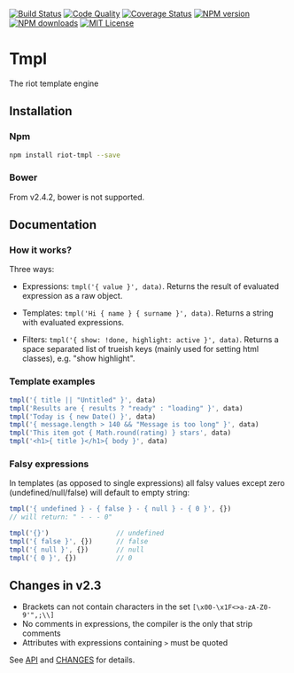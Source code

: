 [![Build Status][travis-image]][travis-url]
[![Code Quality][codeclimate-image]][codeclimate-url]
[![Coverage Status][coverage-image]][coverage-url]
[![NPM version][npm-version-image]][npm-url]
[![NPM downloads][npm-dn-image]][npm-url]
[![MIT License][license-image]][license-url]

# Tmpl

The riot template engine

## Installation

### Npm

```sh
npm install riot-tmpl --save
```

### Bower

From v2.4.2, bower is not supported.

## Documentation

### How it works?


Three ways:

- Expressions: `tmpl('{ value }', data)`.
  Returns the result of evaluated expression as a raw object.

- Templates: `tmpl('Hi { name } { surname }', data)`.
  Returns a string with evaluated expressions.

- Filters: `tmpl('{ show: !done, highlight: active }', data)`.
  Returns a space separated list of trueish keys (mainly used for setting html classes), e.g. "show highlight".


### Template examples

```js
tmpl('{ title || "Untitled" }', data)
tmpl('Results are { results ? "ready" : "loading" }', data)
tmpl('Today is { new Date() }', data)
tmpl('{ message.length > 140 && "Message is too long" }', data)
tmpl('This item got { Math.round(rating) } stars', data)
tmpl('<h1>{ title }</h1>{ body }', data)
```


### Falsy expressions

In templates (as opposed to single expressions) all falsy values except zero (undefined/null/false) will default to empty string:

```js
tmpl('{ undefined } - { false } - { null } - { 0 }', {})
// will return: " - - - 0"

tmpl('{}')                 // undefined
tmpl('{ false }', {})      // false
tmpl('{ null }', {})       // null
tmpl('{ 0 }', {})          // 0
```

## Changes in v2.3

* Brackets can not contain characters in the set `[\x00-\x1F<>a-zA-Z0-9'",;\\]`
* No comments in expressions, the compiler is the only that strip comments
* Attributes with expressions containing `>` must be quoted

See [API](doc/API.md) and [CHANGES](doc/CHANGES.md) for details.


[npm-version-image]: https://img.shields.io/npm/v/riot-tmpl.svg?style=flat-square
[npm-dn-image]:      https://img.shields.io/npm/dm/riot-tmpl.svg?style=flat-square
[npm-url]:           https://npmjs.org/package/riot-tmpl
[license-image]:     https://img.shields.io/badge/license-MIT-000000.svg?style=flat-square
[license-url]:       LICENSE
[travis-image]:      https://img.shields.io/travis/riot/tmpl.svg?style=flat-square
[travis-url]:        https://travis-ci.org/riot/tmpl
[coverage-image]:    https://img.shields.io/coveralls/riot/tmpl/master.svg?style=flat-square
[coverage-url]:      https://coveralls.io/r/riot/tmpl/?branch=master
[codeclimate-image]: https://img.shields.io/codeclimate/github/riot/tmpl.svg?style=flat-square
[codeclimate-url]:   https://codeclimate.com/github/riot/tmpl
